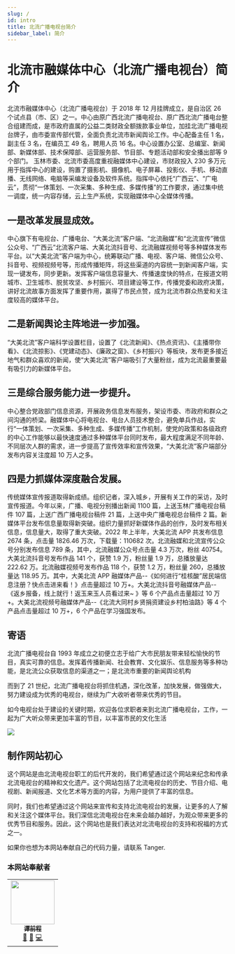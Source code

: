 ```yaml
---
slug: /
id: intro
title: 北流广播电视台简介
sidebar_label: 简介
---
```


# 北流市融媒体中心（北流广播电视台）简介

北流市融媒体中心（北流广播电视台）于 2018 年 12 月挂牌成立，是自治区 26 个试点县（市、区）之一。中心由原广西北流广播电视台、原广西北流广播电台整合组建而成，是市政府直属的公益二类财政全额拨款事业单位，加挂北流广播电视台牌子，由市委宣传部代管，全面负责北流市新闻舆论工作。中心配备主任 1 名，副主任 3 名，在编员工 49 名，聘用人员 16 名。中心设置办公室、总编室、新闻部、新媒体部、技术保障部、运营服务部、节目部、专题活动部和安全播出部等 9 个部门。
玉林市委、北流市委高度重视融媒体中心建设，市财政投入 230 多万元用于指挥中心的建设，购置了摄影机、摄像机、电子屏幕、投影仪、手机、移动直播、无线网络、电脑等采编发设备及软件系统。指挥中心依托“广西云”、“广电云”，贯彻“一体策划、一次采集、多种生成、多媒传播”的工作要求，通过集中统一调度，统一内容存储，云上生产系统，实现融媒体中心全媒体传播。

## 一是改革发展显成效。

中心旗下有电视台、广播电台、“大美北流”客户端、“北流融媒”和“北流宣传”微信公众号、“广西云”北流客户端、大美北流抖音号、北流融媒视频号等多种媒体发布平台。以“大美北流”客户端为中心，统筹联动广播、电视、客户端、微信公众号、抖音号、视频视频号等，形成传播矩阵，将这些渠道的内容统一到新闻客户端，实现一键发布，同步更新。发挥客户端信息容量大、传播速度快的特点，在报道文明城市、卫生城市、脱贫攻坚、乡村振兴、项目建设等工作，传播党委和政府决策，讲好北流故事方面发挥了重要作用，赢得了市民点赞，成为北流市群众热爱和关注度较高的媒体平台。

## 二是新闻舆论主阵地进一步加强。

“大美北流”客户端科学设置栏目，设置了《北流新闻》、《热点资讯》、《主播带你看》、《北流掠影》、《党建动态》、《廉政之窗》、《乡村振兴》等板块，发布更多接近地气和群众喜欢的新闻，使“大美北流”客户端吸引了大量粉丝，成为北流最重要最有吸引力的新媒体平台。

## 三是综合服务能力进一步提升。

中心整合党政部门信息资源，开展政务信息发布服务，架设市委、市政府和群众之间沟通的桥梁。融媒体中心将电视台、电台人员技术整合，避免单兵作战，实行“一体策划、一次采集、多种生成、多媒传播”工作机制，使党的政策和各级政府的中心工作能够以最快速度通过多种媒体平台同时发布，最大程度满足不同年龄、不同层次人群的需求，进一步提高了宣传效率和宣传效果，“大美北流”客户端部分发布内容关注度超 10 万人之多。

## 四是力抓媒体深度融合发展。

传统媒体宣传报道取得新成绩。组织记者，深入城乡，开展有关工作的采访，及时宣传报道。今年以来，广播、电视分别播出新闻 1100 篇，上送玉林广播电视台稿件 107 篇，上送广西广播电视台稿件 21 篇，上送中央广播电视总台稿件 2 篇。新媒体平台发布信息量取得新突破。组织力量抓好新媒体作品的创作，及时发布相关信息，信息量大，取得了重大突破。2022 年上半年，大美北流 APP 共发布信息 2674 条，点击量 1826.46 万次，下载量：110682 次。北流融媒和北流宣传公众号分别发布信息 789 条，其中，北流融媒公众号点击量 4.3 万次，粉丝 40754。大美北流抖音号发布作品 141 个，获赞 1.9 万，粉丝量 1.9 万，总播放量达 222.62 万。北流融媒视频号发布作品 118 个，获赞 1.2 万，粉丝量 260，总播放量达 118.95 万。其中，大美北流 APP 融媒体产品--《如何进行“桂核酸”居民端信息注册？快点击进来看！》点击量超过 10 万+。大美北流抖音号融媒体产品--《返乡报备，线上就行！返玉来玉人员看过来~ 》等 6 个产品点击量超过 10 万+。大美北流视频号融媒体产品--《北流大同村乡贤捐资建设乡村柏油路》等 4 个产品点击量超过 10 万+，6 个产品在学习强国发布。

## 寄语

北流广播电视台自 1993 年成立之初便立志于给广大市民朋友带来轻松愉快的节目，真实可靠的信息。发挥着传播新闻、社会教育、文化娱乐、信息服务等多种功能，是北流公众获取信息的渠道之一；是北流市重要的新闻舆论机构

而到了 21 世纪，北流广播电视台将抓住机遇，深化改革，加快发展，做强做大，努力建设成为优秀的电视台，继续为广大收听者带来优秀的节目。

如今电视台处于建设的关键时期，欢迎各位求职者来到北流广播电视台，工作，一起为广大听众带来更加丰富的节目，以丰富市民的文化生活

![](https://img1.baidu.com/it/u=6643589,448178770&fm=253&fmt=auto&app=138&f=JPEG?w=480&h=640)

## 制作网站初心

这个网站是由北流电视台职工的后代开发的，我们希望通过这个网站来纪念和传承北流电视台的精神和文化遗产。这个网站包括了北流电视台的历史、节目介绍、电视剧、新闻报道、文化艺术等方面的内容，为用户提供了丰富的信息。

同时，我们也希望通过这个网站来宣传和支持北流电视台的发展，让更多的人了解和关注这个媒体平台。我们深信北流电视台在未来会越办越好，为观众带来更多的优秀节目和服务。因此，这个网站也是我们表达对北流电视台的支持和祝福的方式之一。

如果你也想为本网站奉献自己的代码力量，请联系 Tanger.

### 本网站奉献者

<table>
  <tr>
    <td align="center"><a href="https://redhat123456.github.io/"><img src="https://avatars.githubusercontent.com/u/57751257?v=4?s=100" width="100px;" alt=""/><br /><sub><b>谭前程</b></sub></a><br /><a href="https://github.com/seven-innovation-base/official-website/commits?author=redhat123456" title="Documentation">📖</a> <a href="#maintenance-redhat123456" title="Maintenance">🚧</a> <a href="#maintenance-redhat123456" title="Maintenance">💻</a></td>
  
  </tr>
</table>
